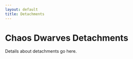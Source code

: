 ```yaml
---
layout: default
title: Detachments
---
```


# Chaos Dwarves Detachments

Details about detachments go here.
